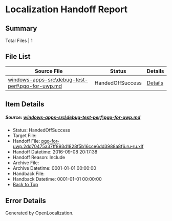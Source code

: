 # <a name='report-top'></a> Localization Handoff Report

## Summary
 Total Files | 1

## File List
 Source File | Status | Details 
 ----------- | ------ | ------- 
 [windows-apps-src\debug-test-perf\pgo-for-uwp.md](https://github.com/Microsoft/windows-apps/blob/75a69f10fa8639e2613f572ebe5d099efc47493c/windows-apps-src/debug-test-perf/pgo-for-uwp.md) | HandedOffSuccess | [Details](#e14cbc1ba1b6b8bda62b5cbae0031c2c280fcd183307)

## Item Details
##### <a name='e14cbc1ba1b6b8bda62b5cbae0031c2c280fcd183307'></a> Source: [windows-apps-src\debug-test-perf\pgo-for-uwp.md](https://github.com/Microsoft/windows-apps/blob/75a69f10fa8639e2613f572ebe5d099efc47493c/windows-apps-src/debug-test-perf/pgo-for-uwp.md)
* Status: HandedOffSuccess
* Target File: 
* Handoff File: [pgo-for-uwp.2dd70475a37ff893d1828f5b16cce6dd3988a8f6.ru-ru.xlf](https://github.com/Microsoft/WDG.handoff/blob/e92709028bcd7fb9bc574166e1a69ef50ae86cd6/ol-handoff/Microsoft/windows-apps.ru-ru/master/pgo-for-uwp.2dd70475a37ff893d1828f5b16cce6dd3988a8f6.ru-ru.xlf)
* Handoff Datetime: 2016-09-08 20:17:38
* Handoff Reason: Include
* Archive File: 
* Archive Datetime: 0001-01-01 00:00:00
* Handback File: 
* Handback Datetime: 0001-01-01 00:00:00
* [Back to Top](#report-top)


## Error Details

Generated by OpenLocalization.

